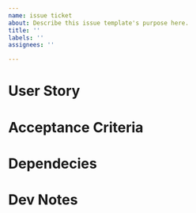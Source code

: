 ```yaml
---
name: issue ticket
about: Describe this issue template's purpose here.
title: ''
labels: ''
assignees: ''

---
```


# User Story


# Acceptance Criteria


# Dependecies


# Dev Notes
